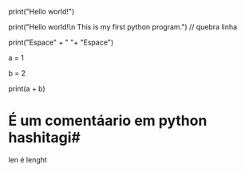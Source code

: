 print("Hello world!")

print("Hello world!\n This is my first python program.") // quebra linha

print("Espace" + " "+ "Espace")

a = 1

b = 2

print(a + b)

 # É um comentáario em python hashitagi#
len é lenght


